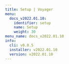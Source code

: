```yaml
---
title: Setup | Voyager
menu:
  docs_v2022.01.10:
    identifier: setup
    name: Setup
    weight: 30
menu_name: docs_v2022.01.10
info:
  cli: v0.0.5
  installer: v2022.01.10
  version: v2022.01.10
---
```


